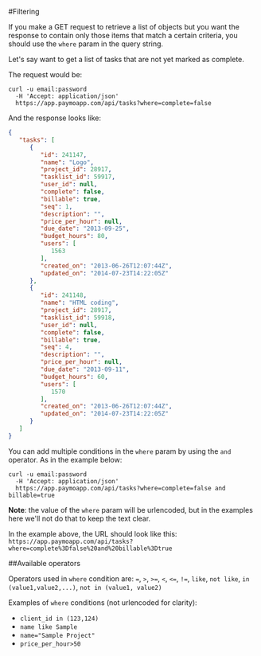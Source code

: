 #Filtering 

If you make a GET request to retrieve a list of objects but you want the response to contain only those items that match a certain criteria, you should use the `where` param in the query string.

Let's say want to get a list of tasks that are not yet marked as complete.

The request would be:

```shell
curl -u email:password
  -H 'Accept: application/json'
  https://app.paymoapp.com/api/tasks?where=complete=false
```

And the response looks like:

```json
{
   "tasks": [
      {
         "id": 241147,
         "name": "Logo",
         "project_id": 28917,
         "tasklist_id": 59917,
         "user_id": null,
         "complete": false,
         "billable": true,
         "seq": 1,
         "description": "",
         "price_per_hour": null,
         "due_date": "2013-09-25",
         "budget_hours": 80,
         "users": [
            1563
         ],
         "created_on": "2013-06-26T12:07:44Z",
         "updated_on": "2014-07-23T14:22:05Z"
      },
      {
         "id": 241148,
         "name": "HTML coding",
         "project_id": 28917,
         "tasklist_id": 59918,
         "user_id": null,
         "complete": false,
         "billable": true,
         "seq": 4,
         "description": "",
         "price_per_hour": null,
         "due_date": "2013-09-11",
         "budget_hours": 60,
         "users": [
            1570
         ],
         "created_on": "2013-06-26T12:07:44Z",
         "updated_on": "2014-07-23T14:22:05Z"
      }
   ]
}
```

You can add multiple conditions in the `where` param by using the `and` operator. As in the example below:

```shell
curl -u email:password
  -H 'Accept: application/json'
  https://app.paymoapp.com/api/tasks?where=complete=false and billable=true
```

**Note**: the value of the `where` param will be urlencoded, but in the examples here we'll not do that to keep the text clear.

In the example above, the URL should look like this: `https://app.paymoapp.com/api/tasks?where=complete%3Dfalse%20and%20billable%3Dtrue`

##Available operators

Operators used in `where` condition are: `=`, `>`, `>=`, `<`, `<=`, `!=`, `like`, `not like`, `in (value1,value2,...)`, `not in (value1, value2)`

Examples of `where` conditions (not urlencoded for clarity):

* `client_id in (123,124)`
* `name like Sample`
* `name="Sample Project"`
* `price_per_hour>50`



